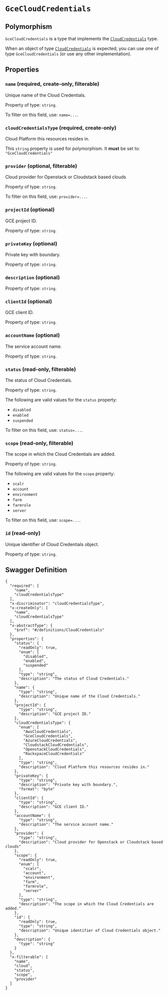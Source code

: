 # `GceCloudCredentials` #



## Polymorphism ##

`GceCloudCredentials` is a type that implements the [`CloudCredentials`](./../definitions/CloudCredentials.mkd) type.

When an object of type [`CloudCredentials`](./../definitions/CloudCredentials.mkd) is expected, you can use one of type `GceCloudCredentials`
(or use any other implementation).




## Properties ##

### `name` (required, create-only, filterable) ###

Unique name of the Cloud Credentials.


Property of type: `string`.


To filter on this field, use: `name=...`.


### `cloudCredentialsType` (required, create-only) ###

Cloud Platform this resources resides in.


This `string` property is used for polymorphism. It **must** be set to: `"GceCloudCredentials"`


### `provider` (optional, filterable) ###

Cloud provider for Openstack or Cloudstack based clouds


Property of type: `string`.


To filter on this field, use: `provider=...`.


### `projectId` (optional) ###

GCE project ID.


Property of type: `string`.




### `privateKey` (optional) ###

Private key with boundary.


Property of type: `string`.




### `description` (optional) ###




Property of type: `string`.




### `clientId` (optional) ###

GCE client ID.


Property of type: `string`.




### `accountName` (optional) ###

The service account name.


Property of type: `string`.




### `status` (read-only, filterable) ###

The status of Cloud Credentials.


Property of type: `string`.

 
The following are valid values for the `status` property:
  + `disabled`
  + `enabled`
  + `suspended`

To filter on this field, use: `status=...`.


### `scope` (read-only, filterable) ###

The scope in which the Cloud Credentials are added.


Property of type: `string`.

 
The following are valid values for the `scope` property:
  + `scalr`
  + `account`
  + `environment`
  + `farm`
  + `farmrole`
  + `server`

To filter on this field, use: `scope=...`.


### `id` (read-only) ###

Unique identifier of Cloud Credentials object.


Property of type: `string`.







## Swagger Definition ##

    {
      "required": [
        "name", 
        "cloudCredentialsType"
      ], 
      "x-discriminator": "cloudCredentialsType", 
      "x-createOnly": [
        "name", 
        "cloudCredentialsType"
      ], 
      "x-abstractType": {
        "$ref": "#/definitions/CloudCredentials"
      }, 
      "properties": {
        "status": {
          "readOnly": true, 
          "enum": [
            "disabled", 
            "enabled", 
            "suspended"
          ], 
          "type": "string", 
          "description": "The status of Cloud Credentials."
        }, 
        "name": {
          "type": "string", 
          "description": "Unique name of the Cloud Credentials."
        }, 
        "projectId": {
          "type": "string", 
          "description": "GCE project ID."
        }, 
        "cloudCredentialsType": {
          "enum": [
            "AwsCloudCredentials", 
            "GceCloudCredentials", 
            "AzureCloudCredentials", 
            "CloudstackCloudCredentials", 
            "OpenstackCloudCredentials", 
            "RackspaceCloudCredentials"
          ], 
          "type": "string", 
          "description": "Cloud Platform this resources resides in."
        }, 
        "privateKey": {
          "type": "string", 
          "description": "Private key with boundary.", 
          "format": "byte"
        }, 
        "clientId": {
          "type": "string", 
          "description": "GCE client ID."
        }, 
        "accountName": {
          "type": "string", 
          "description": "The service account name."
        }, 
        "provider": {
          "type": "string", 
          "description": "Cloud provider for Openstack or Cloudstack based clouds"
        }, 
        "scope": {
          "readOnly": true, 
          "enum": [
            "scalr", 
            "account", 
            "environment", 
            "farm", 
            "farmrole", 
            "server"
          ], 
          "type": "string", 
          "description": "The scope in which the Cloud Credentials are added."
        }, 
        "id": {
          "readOnly": true, 
          "type": "string", 
          "description": "Unique identifier of Cloud Credentials object."
        }, 
        "description": {
          "type": "string"
        }
      }, 
      "x-filterable": [
        "name", 
        "cloud", 
        "status", 
        "scope", 
        "provider"
      ]
    }
